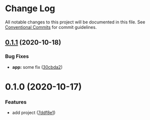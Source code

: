 # Change Log

All notable changes to this project will be documented in this file.
See [Conventional Commits](https://conventionalcommits.org) for commit guidelines.

## [0.1.1](https://github.com/AlexR0v/nyamushka/compare/@nyamushka/app@0.1.0...@nyamushka/app@0.1.1) (2020-10-18)


### Bug Fixes

* **app:** some fix ([30cbda2](https://github.com/AlexR0v/nyamushka/commit/30cbda29d0d847ab4bff87f30f38d93c9b16821e))






# 0.1.0 (2020-10-17)

### Features

- add project ([7ddf8e1](https://github.com/AlexR0v/nyamushka/commit/7ddf8e1d96df971170a23a7380899b918ab45a80))
